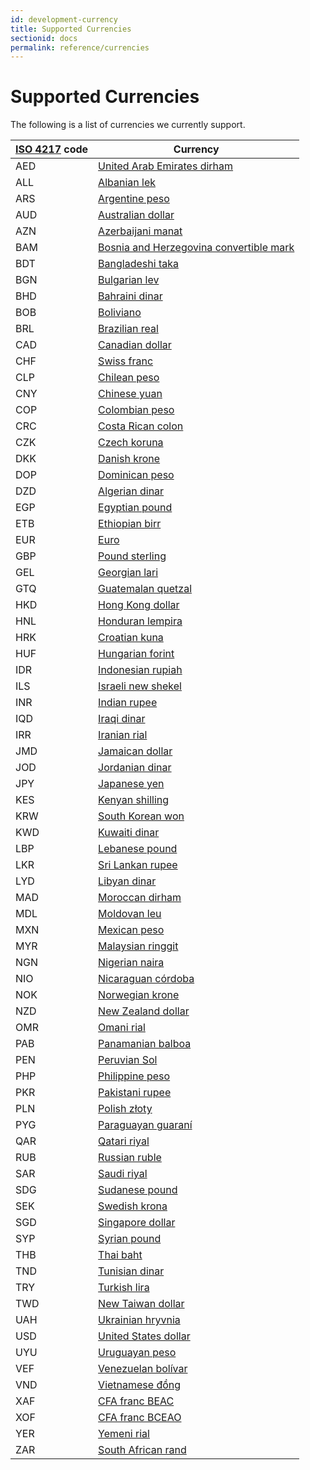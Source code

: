 ```yaml
---
id: development-currency
title: Supported Currencies
sectionid: docs
permalink: reference/currencies
---
```


# Supported Currencies

The following is a list of currencies we currently support.

|[ISO 4217](https://en.wikipedia.org/wiki/ISO_4217) code|Currency|
|---|---|
|AED|[United Arab Emirates dirham](https://en.wikipedia.org/wiki/United_Arab_Emirates_dirham)|
|ALL|[Albanian lek](https://en.wikipedia.org/wiki/Albanian_lek)|
|ARS|[Argentine peso](https://en.wikipedia.org/wiki/Argentine_peso)|
|AUD|[Australian dollar](https://en.wikipedia.org/wiki/Australian_dollar)|
|AZN|[Azerbaijani manat](https://en.wikipedia.org/wiki/Azerbaijani_manat)|
|BAM|[Bosnia and Herzegovina convertible mark](https://en.wikipedia.org/wiki/Bosnia_and_Herzegovina_convertible_mark)|
|BDT|[Bangladeshi taka](https://en.wikipedia.org/wiki/Bangladeshi_taka)|
|BGN|[Bulgarian lev](https://en.wikipedia.org/wiki/Bulgarian_lev)|
|BHD|[Bahraini dinar](https://en.wikipedia.org/wiki/Bahraini_dinar)|
|BOB|[Boliviano](https://en.wikipedia.org/wiki/Boliviano)|
|BRL|[Brazilian real](https://en.wikipedia.org/wiki/Brazilian_real)|
|CAD|[Canadian dollar](https://en.wikipedia.org/wiki/Canadian_dollar)|
|CHF|[Swiss franc](https://en.wikipedia.org/wiki/Swiss_franc)|
|CLP|[Chilean peso](https://en.wikipedia.org/wiki/Chilean_peso)|
|CNY|[Chinese yuan](https://en.wikipedia.org/wiki/Renminbi)|
|COP|[Colombian peso](https://en.wikipedia.org/wiki/Colombian_peso)|
|CRC|[Costa Rican colon](https://en.wikipedia.org/wiki/Costa_Rican_colon)|
|CZK|[Czech koruna](https://en.wikipedia.org/wiki/Czech_koruna)|
|DKK|[Danish krone](https://en.wikipedia.org/wiki/Danish_krone)|
|DOP|[Dominican peso](https://en.wikipedia.org/wiki/Dominican_peso)|
|DZD|[Algerian dinar](https://en.wikipedia.org/wiki/Algerian_dinar)|
|EGP|[Egyptian pound](https://en.wikipedia.org/wiki/Egyptian_pound)|
|ETB|[Ethiopian birr](https://en.wikipedia.org/wiki/Ethiopian_birr)|
|EUR|[Euro](https://en.wikipedia.org/wiki/Euro)|
|GBP|[Pound sterling](https://en.wikipedia.org/wiki/Pound_sterling)|
|GEL|[Georgian lari](https://en.wikipedia.org/wiki/Georgian_lari)|
|GTQ|[Guatemalan quetzal](https://en.wikipedia.org/wiki/Guatemalan_quetzal)|
|HKD|[Hong Kong dollar](https://en.wikipedia.org/wiki/Hong_Kong_dollar)|
|HNL|[Honduran lempira](https://en.wikipedia.org/wiki/Honduran_lempira)|
|HRK|[Croatian kuna](https://en.wikipedia.org/wiki/Croatian_kuna)|
|HUF|[Hungarian forint](https://en.wikipedia.org/wiki/Hungarian_forint)|
|IDR|[Indonesian rupiah](https://en.wikipedia.org/wiki/Indonesian_rupiah)|
|ILS|[Israeli new shekel](https://en.wikipedia.org/wiki/Israeli_new_shekel)|
|INR|[Indian rupee](https://en.wikipedia.org/wiki/Indian_rupee)|
|IQD|[Iraqi dinar](https://en.wikipedia.org/wiki/Iraqi_dinar)|
|IRR|[Iranian rial](https://en.wikipedia.org/wiki/Iranian_rial)|
|JMD|[Jamaican dollar](https://en.wikipedia.org/wiki/Jamaican_dollar)|
|JOD|[Jordanian dinar](https://en.wikipedia.org/wiki/Jordanian_dinar)|
|JPY|[Japanese yen](https://en.wikipedia.org/wiki/Japanese_yen)|
|KES|[Kenyan shilling](https://en.wikipedia.org/wiki/Kenyan_shilling)|
|KRW|[South Korean won](https://en.wikipedia.org/wiki/South_Korean_won)|
|KWD|[Kuwaiti dinar](https://en.wikipedia.org/wiki/Kuwaiti_dinar)|
|LBP|[Lebanese pound](https://en.wikipedia.org/wiki/Lebanese_pound)|
|LKR|[Sri Lankan rupee](https://en.wikipedia.org/wiki/Sri_Lankan_rupee)|
|LYD|[Libyan dinar](https://en.wikipedia.org/wiki/Libyan_dinar)|
|MAD|[Moroccan dirham](https://en.wikipedia.org/wiki/Moroccan_dirham)|
|MDL|[Moldovan leu](https://en.wikipedia.org/wiki/Moldovan_leu)|
|MXN|[Mexican peso](https://en.wikipedia.org/wiki/Mexican_peso)|
|MYR|[Malaysian ringgit](https://en.wikipedia.org/wiki/Malaysian_ringgit)|
|NGN|[Nigerian naira](https://en.wikipedia.org/wiki/Nigerian_naira)|
|NIO|[Nicaraguan córdoba](https://en.wikipedia.org/wiki/Nicaraguan_c%C3%B3rdoba)|
|NOK|[Norwegian krone](https://en.wikipedia.org/wiki/Norwegian_krone)|
|NZD|[New Zealand dollar](https://en.wikipedia.org/wiki/New_Zealand_dollar)|
|OMR|[Omani rial](https://en.wikipedia.org/wiki/Omani_rial)|
|PAB|[Panamanian balboa](https://en.wikipedia.org/wiki/Panamanian_balboa)|
|PEN|[Peruvian Sol](https://en.wikipedia.org/wiki/Peruvian_Sol)|
|PHP|[Philippine peso](https://en.wikipedia.org/wiki/Philippine_peso)|
|PKR|[Pakistani rupee](https://en.wikipedia.org/wiki/Pakistani_rupee)|
|PLN|[Polish złoty](https://en.wikipedia.org/wiki/Polish_z%C5%82oty)|
|PYG|[Paraguayan guaraní](https://en.wikipedia.org/wiki/Paraguayan_guaran%C3%AD)|
|QAR|[Qatari riyal](https://en.wikipedia.org/wiki/Qatari_riyal)|
|RUB|[Russian ruble](https://en.wikipedia.org/wiki/Russian_ruble)|
|SAR|[Saudi riyal](https://en.wikipedia.org/wiki/Saudi_riyal)|
|SDG|[Sudanese pound](https://en.wikipedia.org/wiki/Sudanese_pound)|
|SEK|[Swedish krona](https://en.wikipedia.org/wiki/Swedish_krona)|
|SGD|[Singapore dollar](https://en.wikipedia.org/wiki/Singapore_dollar)|
|SYP|[Syrian pound](https://en.wikipedia.org/wiki/Syrian_pound)|
|THB|[Thai baht](https://en.wikipedia.org/wiki/Thai_baht)|
|TND|[Tunisian dinar](https://en.wikipedia.org/wiki/Tunisian_dinar)|
|TRY|[Turkish lira](https://en.wikipedia.org/wiki/Turkish_lira)|
|TWD|[New Taiwan dollar](https://en.wikipedia.org/wiki/New_Taiwan_dollar)|
|UAH|[Ukrainian hryvnia](https://en.wikipedia.org/wiki/Ukrainian_hryvnia)|
|USD|[United States dollar](https://en.wikipedia.org/wiki/United_States_dollar)|
|UYU|[Uruguayan peso](https://en.wikipedia.org/wiki/Uruguayan_peso)|
|VEF|[Venezuelan bolívar](https://en.wikipedia.org/wiki/Venezuelan_bol%C3%ADvar)|
|VND|[Vietnamese đồng](https://en.wikipedia.org/wiki/Vietnamese_%C4%91%E1%BB%93ng)|
|XAF|[CFA franc BEAC](https://en.wikipedia.org/wiki/Central_African_CFA_franc)|
|XOF|[CFA franc BCEAO](https://en.wikipedia.org/wiki/West_African_CFA_franc)|
|YER|[Yemeni rial](https://en.wikipedia.org/wiki/Yemeni_rial)|
|ZAR|[South African rand](https://en.wikipedia.org/wiki/South_African_rand)|
